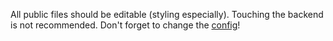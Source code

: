 All public files should be editable (styling especially). Touching the backend is not recommended.
Don't forget to change the [config](trackerConfig.json)!